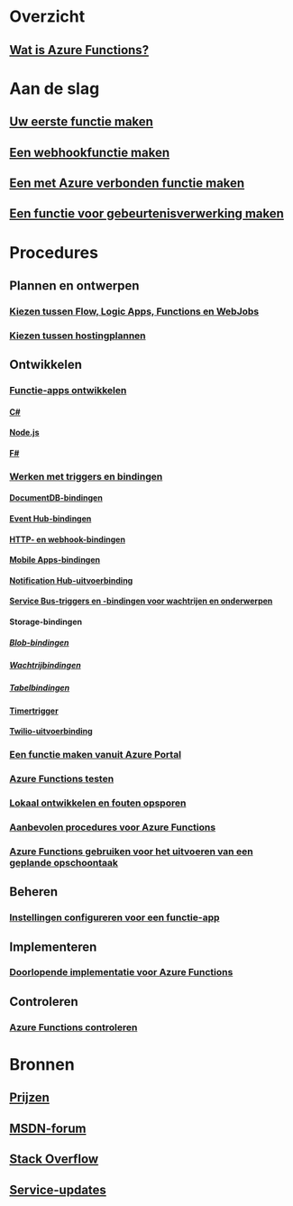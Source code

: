 # Overzicht
## [Wat is Azure Functions?](functions-overview.md)
# Aan de slag
## [Uw eerste functie maken](functions-create-first-azure-function.md)
## [Een webhookfunctie maken](functions-create-a-web-hook-or-api-function.md)
## [Een met Azure verbonden functie maken](functions-create-an-azure-connected-function.md)
## [Een functie voor gebeurtenisverwerking maken](functions-create-an-event-processing-function.md)
# Procedures
## Plannen en ontwerpen
### [Kiezen tussen Flow, Logic Apps, Functions en WebJobs](functions-compare-logic-apps-ms-flow-webjobs.md)
### [Kiezen tussen hostingplannen](functions-scale.md)

## Ontwikkelen
### [Functie-apps ontwikkelen](functions-reference.md)
#### [C#](functions-reference-csharp.md)
#### [Node.js](functions-reference-node.md)
#### [F#](functions-reference-fsharp.md)
### [Werken met triggers en bindingen](functions-triggers-bindings.md)
#### [DocumentDB-bindingen](functions-bindings-documentdb.md)
#### [Event Hub-bindingen](functions-bindings-event-hubs.md)
#### [HTTP- en webhook-bindingen](functions-bindings-http-webhook.md)
#### [Mobile Apps-bindingen](functions-bindings-mobile-apps.md)
#### [Notification Hub-uitvoerbinding](functions-bindings-notification-hubs.md)
#### [Service Bus-triggers en -bindingen voor wachtrijen en onderwerpen](functions-bindings-service-bus.md)
#### Storage-bindingen
##### [Blob-bindingen](functions-bindings-storage-blob.md)
##### [Wachtrijbindingen](functions-bindings-storage-queue.md)
##### [Tabelbindingen](functions-bindings-storage-table.md)
#### [Timertrigger](functions-bindings-timer.md)
#### [Twilio-uitvoerbinding](functions-bindings-twilio.md)
### [Een functie maken vanuit Azure Portal](functions-create-first-azure-function-azure-portal.md)
### [Azure Functions testen](functions-test-a-function.md)
### [Lokaal ontwikkelen en fouten opsporen](functions-run-local.md)
### [Aanbevolen procedures voor Azure Functions](functions-best-practices.md)
### [Azure Functions gebruiken voor het uitvoeren van een geplande opschoontaak](functions-scenario-database-table-cleanup.md)

## Beheren
### [Instellingen configureren voor een functie-app](functions-how-to-use-azure-function-app-settings.md)

## Implementeren
### [Doorlopende implementatie voor Azure Functions](functions-continuous-deployment.md)

## Controleren
### [Azure Functions controleren](functions-monitoring.md)

# Bronnen
## [Prijzen](https://azure.microsoft.com/pricing/details/functions/)  
## [MSDN-forum](https://social.msdn.microsoft.com/Forums/en-US/home?forum=AzureFunctions)
## [Stack Overflow](http://stackoverflow.com/questions/tagged/azure-functions)
## [Service-updates](https://azure.microsoft.com/en-us/updates/?product=functions&updatetype=&platform=)


<!--HONumber=Dec16_HO1-->


